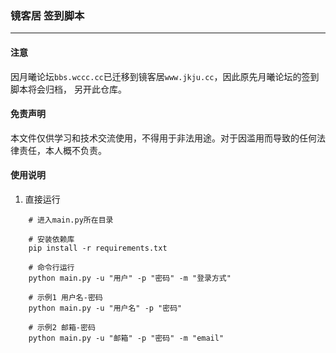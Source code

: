 ### 镜客居 签到脚本

---
#### 注意
因月曦论坛`bbs.wccc.cc`已迁移到镜客居`www.jkju.cc`，因此原先月曦论坛的签到脚本将会归档， 另开此仓库。

#### 免责声明
本文件仅供学习和技术交流使用，不得用于非法用途。对于因滥用而导致的任何法律责任，本人概不负责。

#### 使用说明
1. 直接运行
```shell
    # 进入main.py所在目录
    
    # 安装依赖库
    pip install -r requirements.txt
    
    # 命令行运行
    python main.py -u "用户" -p "密码" -m "登录方式"
    
    # 示例1 用户名-密码
    python main.py -u "用户名" -p "密码"
    
    # 示例2 邮箱-密码
    python main.py -u "邮箱" -p "密码" -m "email"
```
